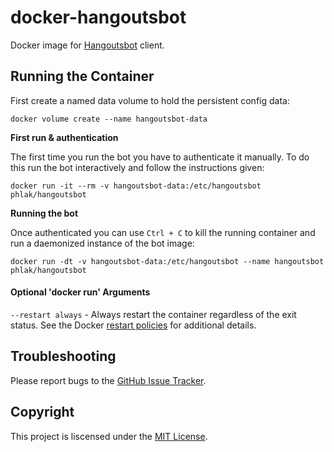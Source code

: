 docker-hangoutsbot
==================

Docker image for [Hangoutsbot](https://github.com/hangoutsbot/hangoutsbot) client.

Running the Container
---------------------

First create a named data volume to hold the persistent config data:

    docker volume create --name hangoutsbot-data

**First run & authentication**

The first time you run the bot you have to authenticate it manually.  To do
this run the bot interactively and follow the instructions given:

    docker run -it --rm -v hangoutsbot-data:/etc/hangoutsbot phlak/hangoutsbot

**Running the bot**

Once authenticated you can use `Ctrl + C` to kill the running container and run
a daemonized instance of the bot image:

    docker run -dt -v hangoutsbot-data:/etc/hangoutsbot --name hangoutsbot phlak/hangoutsbot


#### Optional 'docker run' Arguments

`--restart always` - Always restart the container regardless of the exit status. See the Docker
                     [restart policies](https://goo.gl/OI87rA) for additional details.

Troubleshooting
---------------

Please report bugs to the [GitHub Issue Tracker](https://github.com/PHLAK/docker-hangoutsbot/issues).

Copyright
---------

This project is liscensed under the [MIT License](https://github.com/PHLAK/docker-hangoutsbot/blob/master/LICENSE).
